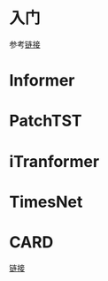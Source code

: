 # 入门
参考[链接](https://zhuanlan.zhihu.com/p/486343380)
# Informer



# PatchTST



# iTranformer



# TimesNet


# CARD
[链接](https://github.com/wxie9/CARD)
